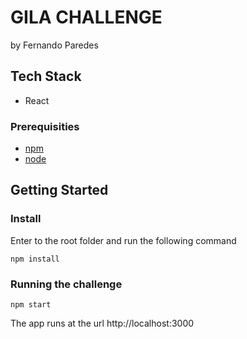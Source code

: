 # GILA CHALLENGE

by Fernando Paredes


## Tech Stack
* React 

### Prerequisities
* [npm](https://www.npmjs.com/)
* [node](https://nodejs.org/en/)

## Getting Started

### Install
Enter to the root folder and run the following command
```shell
npm install
```

### Running the challenge
```shell
npm start
```

The app runs at the url http://localhost:3000